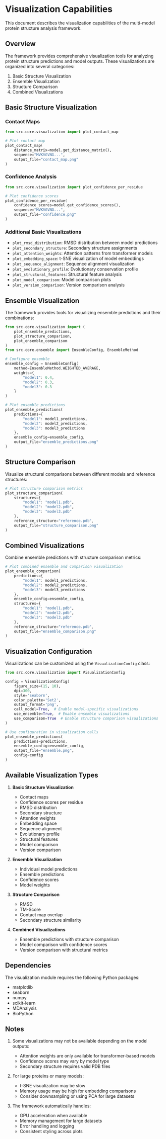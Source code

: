 # Visualization Capabilities

This document describes the visualization capabilities of the multi-model protein structure analysis framework.

## Overview

The framework provides comprehensive visualization tools for analyzing protein structure predictions and model outputs. These visualizations are organized into several categories:

1. Basic Structure Visualization
2. Ensemble Visualization
3. Structure Comparison
4. Combined Visualizations

## Basic Structure Visualization

### Contact Maps

```python
from src.core.visualization import plot_contact_map

# Plot contact map
plot_contact_map(
    distance_matrix=model.get_distance_matrix(),
    sequence="MVKVGVNG...",
    output_file="contact_map.png"
)
```

### Confidence Analysis

```python
from src.core.visualization import plot_confidence_per_residue

# Plot confidence scores
plot_confidence_per_residue(
    confidence_scores=model.get_confidence_scores(),
    sequence="MVKVGVNG...",
    output_file="confidence.png"
)
```

### Additional Basic Visualizations

- `plot_rmsd_distribution`: RMSD distribution between model predictions
- `plot_secondary_structure`: Secondary structure assignments
- `plot_attention_weights`: Attention patterns from transformer models
- `plot_embedding_space`: t-SNE visualization of model embeddings
- `plot_sequence_alignment`: Sequence alignment visualization
- `plot_evolutionary_profile`: Evolutionary conservation profile
- `plot_structural_features`: Structural feature analysis
- `plot_model_comparison`: Model comparison plots
- `plot_version_comparison`: Version comparison analysis

## Ensemble Visualization

The framework provides tools for visualizing ensemble predictions and their combinations:

```python
from src.core.visualization import (
    plot_ensemble_predictions,
    plot_structure_comparison,
    plot_ensemble_comparison
)
from src.core.ensemble import EnsembleConfig, EnsembleMethod

# Configure ensemble
ensemble_config = EnsembleConfig(
    method=EnsembleMethod.WEIGHTED_AVERAGE,
    weights={
        "model1": 0.4,
        "model2": 0.3,
        "model3": 0.3
    }
)

# Plot ensemble predictions
plot_ensemble_predictions(
    predictions={
        "model1": model1_predictions,
        "model2": model2_predictions,
        "model3": model3_predictions
    },
    ensemble_config=ensemble_config,
    output_file="ensemble_predictions.png"
)
```

## Structure Comparison

Visualize structural comparisons between different models and reference structures:

```python
# Plot structure comparison metrics
plot_structure_comparison(
    structures={
        "model1": "model1.pdb",
        "model2": "model2.pdb",
        "model3": "model3.pdb"
    },
    reference_structure="reference.pdb",
    output_file="structure_comparison.png"
)
```

## Combined Visualizations

Combine ensemble predictions with structure comparison metrics:

```python
# Plot combined ensemble and comparison visualization
plot_ensemble_comparison(
    predictions={
        "model1": model1_predictions,
        "model2": model2_predictions,
        "model3": model3_predictions
    },
    ensemble_config=ensemble_config,
    structures={
        "model1": "model1.pdb",
        "model2": "model2.pdb",
        "model3": "model3.pdb"
    },
    reference_structure="reference.pdb",
    output_file="ensemble_comparison.png"
)
```

## Visualization Configuration

Visualizations can be customized using the `VisualizationConfig` class:

```python
from src.core.visualization import VisualizationConfig

config = VisualizationConfig(
    figure_size=(15, 10),
    dpi=300,
    style='seaborn',
    color_palette='Set2',
    output_format='png',
    call_model=True,  # Enable model-specific visualizations
    use_ensemble=True,  # Enable ensemble visualizations
    use_comparison=True  # Enable structure comparison visualizations
)

# Use configuration in visualization calls
plot_ensemble_predictions(
    predictions=predictions,
    ensemble_config=ensemble_config,
    output_file="ensemble.png",
    config=config
)
```

## Available Visualization Types

1. **Basic Structure Visualization**
   - Contact maps
   - Confidence scores per residue
   - RMSD distribution
   - Secondary structure
   - Attention weights
   - Embedding space
   - Sequence alignment
   - Evolutionary profile
   - Structural features
   - Model comparison
   - Version comparison

2. **Ensemble Visualization**
   - Individual model predictions
   - Ensemble predictions
   - Confidence scores
   - Model weights

3. **Structure Comparison**
   - RMSD
   - TM-Score
   - Contact map overlap
   - Secondary structure similarity

4. **Combined Visualizations**
   - Ensemble predictions with structure comparison
   - Model comparison with confidence scores
   - Version comparison with structural metrics

## Dependencies

The visualization module requires the following Python packages:

- matplotlib
- seaborn
- numpy
- scikit-learn
- MDAnalysis
- BioPython

## Notes

1. Some visualizations may not be available depending on the model outputs:
   - Attention weights are only available for transformer-based models
   - Confidence scores may vary by model type
   - Secondary structure requires valid PDB files

2. For large proteins or many models:
   - t-SNE visualization may be slow
   - Memory usage may be high for embedding comparisons
   - Consider downsampling or using PCA for large datasets

3. The framework automatically handles:
   - GPU acceleration when available
   - Memory management for large datasets
   - Error handling and logging
   - Consistent styling across plots
